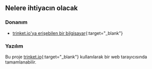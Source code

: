 ## Nelere ihtiyacın olacak

### Donanım

+ [trinket.io'ya erişebilen bir bilgisayar](https://trinket.io){:target="_blank"}

### Yazılım

Bu proje [trinket.io](https://trinket.io){:target="_blank"} kullanılarak bir web tarayıcısında tamamlanabilir.